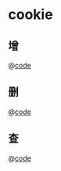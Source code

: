 # cookie

## 增

@[code](../../tpl/cookie/setCookie.js)

## 删

@[code](../../tpl/cookie/delCookie.js)

## 查

@[code](../../tpl/cookie/getCookie.js)
